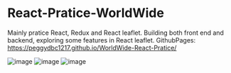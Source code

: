 # React-Pratice-WorldWide
Mainly pratice React, Redux and React leaflet.
Building both front end and backend, exploring some features in React leaflet.
GithubPages: https://peggydbc1217.github.io/WorldWide-React-Pratice/

![image](https://github.com/peggydbc1217/WorldWide-React-Pratice/assets/42536652/67d93b66-8d01-4b96-ba33-518b44a9090d)
![image](https://github.com/peggydbc1217/WorldWide-React-Pratice/assets/42536652/8c4e902c-0afd-4626-a114-a211aa247b70)
![image](https://github.com/peggydbc1217/WorldWide-React-Pratice/assets/42536652/27d6203f-9ac3-4e8a-a874-c12ab53c860f)


